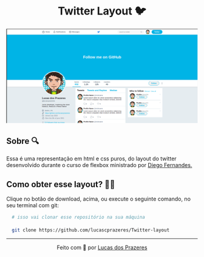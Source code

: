 <h1 align=center>
  Twitter Layout 🐦
</h1>

<img src="./.github/banner.png"/>

<h2>Sobre 🔍</h2>

<p>
  Essa é uma representação em html e css puros, do layout do twitter desenvolvido durante o curso de flexbox ministrado por <a href="https://github.com/diego3g">Diego Fernandes.</a>
</p>

<h2>Como obter esse layout? 🤔💭</h2>

<p>
  Clique no botão de download, acima, ou execute o seguinte comando, no seu terminal com git:
</p>

```bash
  # isso vai clonar esse repositório na sua máquina

  git clone https://github.com/lucascprazeres/Twitter-layout
```

<hr>

<p align=center>Feito com 💜 por <a href="https://www.linkedin.com/in/lucas-prazeres/">Lucas dos Prazeres</a></p>